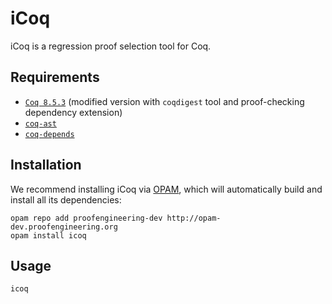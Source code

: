 iCoq
====

iCoq is a regression proof selection tool for Coq.

Requirements
------------

- [`Coq 8.5.3`](https://github.com/proofengineering/coq) (modified version with `coqdigest` tool and proof-checking dependency extension)
- [`coq-ast`](https://github.com/proofengineering/coq-ast)
- [`coq-depends`](https://github.com/proofengineering/coq-depends)

Installation
------------

We recommend installing iCoq via [OPAM](http://opam.ocaml.org/doc/Install.html), which will automatically build and install all its dependencies:
```
opam repo add proofengineering-dev http://opam-dev.proofengineering.org
opam install icoq
```

Usage
-----

```
icoq
```
